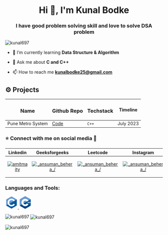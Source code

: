  <h1 align="center">Hi 👋, I'm Kunal Bodke</h1>
<h3 align="center">I have good problem solving skill and love to solve DSA problem</h3>


 
<p align="left"> <img src="https://komarev.com/ghpvc/?username=kunal697&label=Profile%20views&color=0e75b6&style=flat" alt="kunal697" /> </p>
 
- 🌱 I’m currently learning **Data Structure & Algorithm**

- 💬 Ask me about **C and C++**

- 📫 How to reach me **kunalbodke25@gmail.com**


<h2>⚙️ Projects  </h2>

| <h3>Name</h3> | <h3>Github Repo</h3> | <h3>Techstack</h3> | Timeline|
|-----------|-----------|-----------|---------|
| Pune Metro System| [Code](https://github.com/kunal697/metrobooking) | ```C++``` | July 2023 |
 
<h3 align="left">⭐ Connect with me on social media 📲 </h3>
 

| Linkedin | Geeksforgeeks | Leetcode | Instagram  | Codechef | Hackerrank| Codeforce| 
|-----------|-----------|-----------|-----------|-----------|-----------|-----------|
| <p align="center"><a href="https://www.linkedin.com/in/kunal-bodke-b29663252" target="blank"><img align="center" src="https://raw.githubusercontent.com/rahuldkjain/github-profile-readme-generator/master/src/images/icons/Social/linked-in-alt.svg" alt="amitmaity" height="30" width="40" /></a></p> | <p align="center"> <a href="https://auth.geeksforgeeks.org/user/kunal697/" target="blank"><img align="center" src="https://raw.githubusercontent.com/rahuldkjain/github-profile-readme-generator/master/src/images/icons/Social/geeks-for-geeks.svg" alt="_ansuman_behera_/" height="30" width="40" /></a> </p> | <p align="center"><a href="https://leetcode.com/Kunal_697/" target="blank"><img align="center" src="https://raw.githubusercontent.com/rahuldkjain/github-profile-readme-generator/master/src/images/icons/Social/leet-code.svg" alt="_ansuman_behera_/" height="30" width="40" /></a> </p> | <p align="center"><a href="https://instagram.com/kunal_bodke_697" target="blank"><img align="center" src="https://raw.githubusercontent.com/rahuldkjain/github-profile-readme-generator/master/src/images/icons/Social/instagram.svg" alt="_ansuman_behera_/" height="30" width="40" /></a></p> |<p align="center"> <a href="https://www.codechef.com/users/ashketchup538" target="blank"><img align="center" src="https://cdn.jsdelivr.net/npm/simple-icons@3.1.0/icons/codechef.svg" alt="_ansuman_behera_/" height="30" width="40" /></a> </p>|<p align="center"> <a href="https://www.hackerrank.com/kunal697" target="blank"><img align="center" src="https://raw.githubusercontent.com/rahuldkjain/github-profile-readme-generator/master/src/images/icons/Social/hackerrank.svg" alt="_ansuman_behera_/" height="30" width="40" /></a></p> |<p align="center"> <a href="https://codeforces.com/profile/kunal697" target="blank"><img align="center" src="https://raw.githubusercontent.com/rahuldkjain/github-profile-readme-generator/master/src/images/icons/Social/codeforces.svg" alt="_ansuman_behera_/" height="30" width="40" /></a></p> |
   

<h3 align="left">Languages and Tools:</h3>
<p align="left"> <a href="https://www.cprogramming.com/" target="_blank" rel="noreferrer"> <img src="https://raw.githubusercontent.com/devicons/devicon/master/icons/c/c-original.svg" alt="c" width="40" height="40"/> </a> <a href="https://www.w3schools.com/cpp/" target="_blank" rel="noreferrer"> <img src="https://raw.githubusercontent.com/devicons/devicon/master/icons/cplusplus/cplusplus-original.svg" alt="cplusplus" width="40" height="40"/> </a> </p>

<p><img align="left" src="https://github-readme-stats.vercel.app/api/top-langs?username=kunal697&show_icons=true&locale=en&layout=compact" alt="kunal697" /></p>

<p>&nbsp;<img align="center" src="https://github-readme-stats.vercel.app/api?username=kunal697&show_icons=true&locale=en" alt="kunal697" /></p>

<p><img align="center" src="https://github-readme-streak-stats.herokuapp.com/?user=kunal697&" alt="kunal697" /></p>
